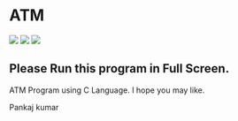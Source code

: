 # ATM
<img src="https://img.shields.io/badge/Only_For-Windows-blue">
<img src="https://img.shields.io/badge/Developed%20by-Pankaj%20Kumar-blueviolet">
<img src="https://img.shields.io/badge/Made%20by-C%20Language-blueviolet">

## Please Run this program in Full Screen.<br>
ATM Program using C Language.
I hope you may like.


Pankaj kumar 
